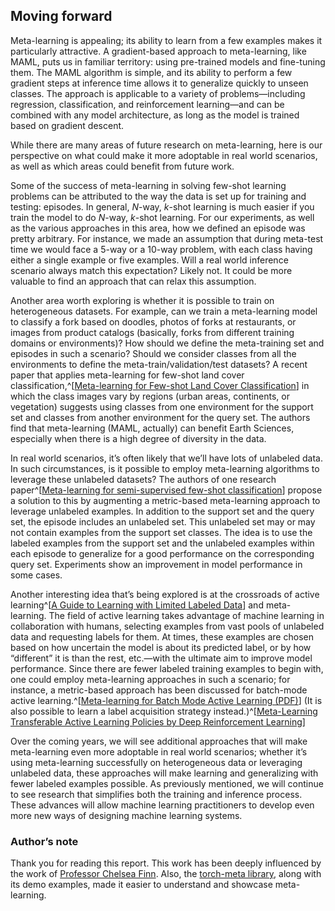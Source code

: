 ## Moving forward

Meta-learning is appealing; its ability to learn from a few examples makes it particularly attractive. A gradient-based approach to meta-learning, like MAML, puts us in familiar territory: using pre-trained models and fine-tuning them. The MAML algorithm is simple, and its ability to perform a few gradient steps at inference time allows it to generalize quickly to unseen classes. The approach is applicable to a variety of problems—including regression, classification, and reinforcement learning—and can be combined with any model architecture, as long as the model is trained based on gradient descent.

While there are many areas of future research on meta-learning, here is our perspective on what could make it more adoptable in real world scenarios, as well as which areas could benefit from future work.

Some of the success of meta-learning in solving few-shot learning problems can be attributed to the way the data is set up for training and testing: episodes. In general, *N*-way, *k*-shot learning is much easier if you train the model to do *N*-way, *k*-shot learning. For our experiments, 
as well as the various approaches in this area, how we defined an episode was pretty arbitrary. For instance, we made an assumption that during meta-test time we would face a 5-way or a 10-way problem, with each class having either a single example or five examples. Will a real world inference scenario always match this expectation? Likely not. It could be more valuable to find an approach that can relax this assumption. 

Another area worth exploring is whether it is possible to train on heterogeneous datasets. For example, can we train a meta-learning model to classify a fork based on doodles,  photos of forks at restaurants, or images from product catalogs (basically, forks from different training domains or environments)? How should we define the meta-training set and episodes in such a scenario? Should we consider classes from all the environments to define the meta-train/validation/test datasets? A recent paper that applies meta-learning for few-shot land cover classification,^[[Meta-learning for Few-shot Land Cover Classification](https://arxiv.org/pdf/2004.13390.pdf)]  in which the class images vary by regions (urban areas, continents, or vegetation) suggests using classes from one environment for the support set and classes from another environment for the query set. The authors find that meta-learning (MAML, actually) can benefit Earth Sciences, especially when there is a high degree of diversity in the data. 

In real world scenarios, it’s often likely that we’ll have lots of unlabeled data. In such circumstances, is it possible to employ meta-learning algorithms to leverage these unlabeled datasets? The authors of one research paper^[[Meta-learning for semi-supervised few-shot classification](https://arxiv.org/pdf/1803.00676.pdf)] propose a solution to this by augmenting a metric-based meta-learning approach to leverage unlabeled examples. In addition to the support set and the query set, the episode includes an unlabeled set. This unlabeled set may or may not contain examples from the support set classes. The idea is to use the labeled examples from the support set and the unlabeled examples within each episode to generalize for a good performance on the corresponding query set. Experiments show an improvement in model performance in some cases.

Another interesting idea that’s being explored is at the crossroads of active learning^[[A Guide to Learning with Limited Labeled Data](https://blog.cloudera.com/a-guide-to-learning-with-limited-labeled-data/)] and meta-learning. The field of active learning takes advantage of machine learning in collaboration with humans, selecting examples from vast pools of unlabeled data and requesting labels for them. At times, these examples are chosen based on how uncertain the model is about its predicted label, or by how “different” it is than the rest, etc.—with the ultimate aim to improve model performance. Since there are fewer labeled training examples to begin with, one could employ meta-learning approaches in such a scenario; for instance, a metric-based approach has been discussed for batch-mode active learning.^[[Meta-learning for Batch Mode Active Learning (PDF)](https://openreview.net/pdf?id=r1PsGFJPz)] (It is also possible to learn a label acquisition strategy instead.)^[[Meta-Learning Transferable Active Learning Policies by Deep Reinforcement Learning](https://arxiv.org/abs/1806.04798)]

Over the coming years, we will see additional approaches that will make meta-learning even more adoptable in real world scenarios; whether it’s using meta-learning successfully on heterogeneous data or leveraging unlabeled data, these approaches will make learning and generalizing with fewer labeled examples possible. As previously mentioned,  we will continue to see research that simplifies both the training and inference process. These advances will allow machine learning practitioners to develop even more new ways of designing machine learning systems.

### Author’s note

Thank you for reading this report. This work has been deeply influenced by the work of [Professor Chelsea Finn](https://ai.stanford.edu/~cbfinn/). Also, the [torch-meta library](https://github.com/tristandeleu/pytorch-meta), along with its demo examples, made it easier to understand and showcase meta-learning.


